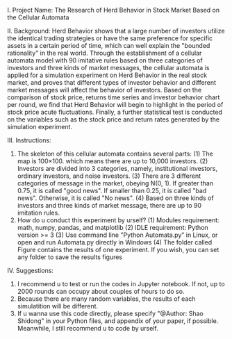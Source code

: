 I. Project Name: The Research of Herd Behavior in Stock Market Based on the Cellular Automata

II. Background: Herd Behavior shows that a large number of investors utilize the identical trading strategies or have the same preference for specific assets in a certain period of time, which can well explain the "bounded rationality" in the real world. Through the establishment of a cellular automata model with 90 imitative rules based on three categories of investors and three kinds of market messages, the cellular automata is applied for a simulation experiment on Herd Behavior in the real stock market, and proves that different types of investor behavior and different market messages will affect the behavior of investors. Based on the comparison of stock price, returns time series and investor behavior chart per round, we find that Herd Behavior will begin to highlight in the period of stock price acute fluctuations. Finally, a further statistical test is conducted on the variables such as the stock price and return rates generated by the simulation experiment.

III. Instructions:
1. The skeleton of this cellular automata contains several parts:
   (1) The map is 100×100. which means there are up to 10,000 investors.
   (2) Investors are divided into 3 categories, namely, institutional investors, ordinary investors, and noise investors.
   (3) There are 3 different categories of message in the market, obeying N(0, 1). If greater than 0.75, it is called "good news". If smaller          than 0.25, it is called "bad news". Otherwise, it is called "No news".
   (4) Based on three kinds of investors and three kinds of market message, there are up to 90 imitation rules.
2. How do u conduct this experiment by urself?
   (1) Modules requirement: math, numpy, pandas, and matplotlib
   (2) IDLE requirement: Python version >= 3
   (3) Use command line "Python Automata.py" in Linux, or open and run Automata.py directly in Windows
   (4) The folder called Figure contains the results of one experiment. If you wish, you can set any folder to save the results figures

IV. Suggestions:
1. I recommend u to test or run the codes in Jupyter notebook. If not, up to 2000 rounds can occupy about couples of hours to do so.
2. Because there are many random variables, the results of each simulatition will be different.
3. If u wanna use this code directly, please specify "@Author: Shao Shidong" in your Python files, and appendix of your paper, if possible.   
   Meanwhile, I still recommend u to code by urself.
